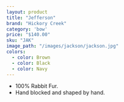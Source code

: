 ```yaml
---
layout: product
title: "Jefferson"
brand: "Hickory Creek"
category: 'bow'
price: "$140.00"
sku: "JAK"
image_path: "/images/jackson/jackson.jpg"
colors:
  - color: Brown
  - color: Black
  - color: Navy
---
```


* 100% Rabbit Fur.
* Hand blocked and shaped by hand.